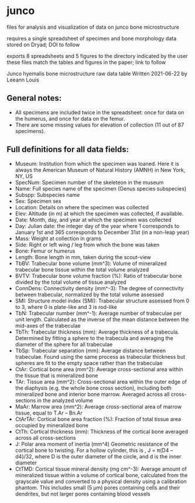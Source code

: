 # junco
files for analysis and visualization of data on junco bone microstructure

requires a single spreadsheet of specimen and bone morphology data
stored on Dryad; DOI to follow

exports 8 spreadsheets and 5 figures to the directory indicated by the user
these files match the tables and figures in the paper; link to follow

Junco hyemalis bone microstructure raw data table
Written 2021-06-22 by Leeann Louis

## General notes:

  * All specimens are included twice in the spreadsheet: once for data on the humerus, and once for data on the femur.
  * There are some missing values for elevation of collection (11 out of 87 specimens).

## Full definitions for all data fields:

* Museum: Institution from which the specimen was loaned. Here it is always the American Museum of Natural History (AMNH) in New York, NY, US
* SpecNum: Specimen number of the skeleteon in the museum
* Name: Full species name of the specimen (Genus species subspecies)
* Subspp: Subspecies name
* Sex: Specimen sex
* Location: Details on where the specimen was collected
* Elev: Altitude (in m) at which the specimen was collected, if available.
* Date: Month, day, and year at which the specimen was collected
* Day: Julian date: the integer day of the year where 1 corresponds to January 1st and 365 corresponds to December 31st (in a non-leap year)
* Mass: Weight at collection in grams
* Side: Right or left wing / leg from which the bone was taken
* Bone: Femur or humerus
* Length: Bone length in mm, taken during the scout-view
* TbBV: Trabecular bone volume (mm^3): Volume of mineralized trabecular bone tissue within the total volume analyzed
* BVTV: Trabecular bone volume fraction (%): Ratio of trabecular bone divided by the total volume of tissue analyzed
* ConnDens: Connectivity density (mm^-3): The degree of connectivity between trabecular, normalized by the total volume assessed
* SMI: Structure model index (SMI): Trabecular structure assessed from 0 to 3, where 0 is plate-like and 3 is rod-like
* TbN: Trabecular number (mm^-1): Average number of trabeculae per unit length. Calculated as the inverse of the mean distance between the mid-axes of the trabeculae
* TbTh: Trabecular thickness (mm): Average thickness of a trabecula. Determined by fitting a sphere to the trabecula and averaging the diameter of the sphere for all trabeculae
* TbSp: Trabecular separation (mm): Average distance between trabeculae. Found using the same process as trabecular thickness but spheres are fit to the empty space rather than the trabeculae
* CtAr: Cortical bone area (mm^2): Average cross-sectional area within the tissue that is mineralized bone
* TAr: Tissue area (mm^2): Cross-sectional area within the outer edge of the diaphysis (e.g. the whole bone cross section), including both mineralized bone and interior bone marrow. Averaged across all cross-sections in the analyzed volume
* MaAr: Marrow area (mm^2): Average cross-sectional area of marrow tissue, equal to T.Ar – Bn.Ar
* CtArTAr: Cortical bone area fraction (%): Fraction of total tissue area occupied by mineralized bone
* CtTh: Cortical thickness (mm): Thickness of the cortical bone averaged across all cross-sections
* J: Polar area moment of inertia (mm^4) Geometric resistance of the cortical bone to twisting. For a hollow cylinder, this is , J = π(D4 – d4)/32, where D is the outer diameter of the circle, and d is the inner diameter
* CtTMD: Cortical tissue mineral density (mg cm^-3): Average amount of mineralized tissue within a volume of cortical bone, calculated from the grayscale value and converted to a physical density using a calibration phantom. This includes small (5 μm) pores containing cells and their dendrites, but not larger pores containing blood vessels
